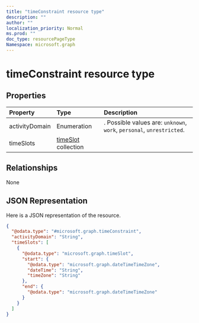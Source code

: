 ```yaml
---
title: "timeConstraint resource type"
description: ""
author: ""
localization_priority: Normal
ms.prod: ""
doc_type: resourcePageType
Namespace: microsoft.graph
---
```



# timeConstraint resource type



## Properties
|Property|Type|Description|
|:---|:---|:---|
|activityDomain|Enumeration|. Possible values are: `unknown`, `work`, `personal`, `unrestricted`.|
|timeSlots|[timeSlot](../resources/timeSlot.md) collection||

## Relationships
None

## JSON Representation
Here is a JSON representation of the resource.
<!-- {
  "blockType": "resource",
  "@odata.type": "microsoft.graph.timeConstraint"
}
-->
``` json
{
  "@odata.type": "#microsoft.graph.timeConstraint",
  "activityDomain": "String",
  "timeSlots": [
    {
      "@odata.type": "microsoft.graph.timeSlot",
      "start": {
        "@odata.type": "microsoft.graph.dateTimeTimeZone",
        "dateTime": "String",
        "timeZone": "String"
      },
      "end": {
        "@odata.type": "microsoft.graph.dateTimeTimeZone"
      }
    }
  ]
}
```

